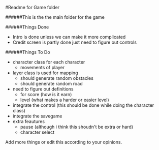 #Readme for Game folder

######This is the the main folder for the game

######Things Done
- Intro is done unless we can make it more complicated
- Credit screen is partly done just need to figure out controls 


######Things To Do
- character class for each character 
  - movements of player
- layer class is used for mapping
  - should generate random obstacles
  - should generate random road
- need to figure out definitions
  - for score (how is it earn)
  - level (what makes a harder or easier level)
- integrate the control (this should be done while doing the character class)
- integrate the savegame 
- extra feautures
  - pause (although i think this shoudn't be extra or hard)
  - character select
  

Add more things or edit this according to your opinions.
